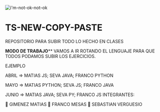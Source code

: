 
![i'm-not-ok-not-ok](https://user-images.githubusercontent.com/106162059/233731615-e9d6d929-ed5d-4b60-8dec-b8049caf5622.gif)

 
# TS-NEW-COPY-PASTE


REPOSITORIO PARA SUBIR TODO LO HECHO EN CLASES

****************MODO DE TRABAJO******************
VAMOS A IR ROTANDO EL LENGUAJE PARA QUE TODOS PODAMOS SUBIR LOS EJERCICIOS.

EJEMPLO 


ABRIL => MATIAS JS; SEVA JAVA; FRANCO PYTHON


MAYO => MATIAS PYTHON; SEVA JS; FRANCO JAVA

JUNIO => MATIAS JAVA; SEVA  PY; FRANCO JS
INTEGRANTES:

🧑 GIMENEZ MATIAS
🧑 FRANCO MESAS
🧑 SEBASTIAN VERGUESIO


